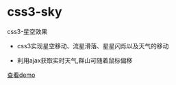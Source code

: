 # css3-sky
css3-星空效果

- css3实现星空移动、流星滑落、星星闪烁以及天气的移动

- 利用ajax获取实时天气,群山可随着鼠标偏移

[查看demo](https://github.com/yueyiC/css3-sky)